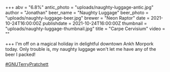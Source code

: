 +++
abv = "6.8%"
antic_photo = "uploads/naughty-luggage-antic.jpg"
author = "Jonathan"
beer_name = "Naughty Luggage"
beer_photo = "uploads/naughty-luggage-beer.jpg"
brewer = "Neon Raptor"
date = 2021-10-24T16:00:00Z
publishdate = 2021-10-24T16:00:00Z
thumbnail = "uploads/naughty-luggage-thumbnail.jpg"
title = "Carpe Cervisium"
video = ""

+++
I'm off on a magical holiday in delightful downtown Ankh Morpork today. Only trouble is, my naughty luggage won't let me have any of the beer I packed!

[#GNUTerryPratchett](http://www.gnuterrypratchett.com/ "GNU Terry Pratchett")